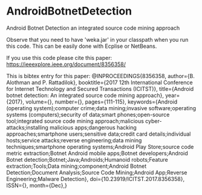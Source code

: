 # AndroidBotnetDetection
Android Botnet Detection an integrated source code mining approach

Observe that you need to have 'weka.jar' in your classpath when you run this code. This can be easily done with Ecplise or NetBeans.

If you use this code please cite this paper:
https://ieeexplore.ieee.org/document/8356358/ 


This is bibtex entry for this paper:
@INPROCEEDINGS{8356358,
author={B. Alothman and P. Rattadilok},
booktitle={2017 12th International Conference for Internet Technology and Secured Transactions (ICITST)},
title={Android botnet detection: An integrated source code mining approach},
year={2017},
volume={},
number={},
pages={111-115},
keywords={Android (operating system);computer crime;data mining;invasive software;operating systems (computers);security of data;smart phones;open-source tool;integrated source code mining approach;malicious cyber-attacks;installing malicious apps;dangerous hacking approaches;smartphone users;sensitive data;credit card details;individual hosts;service attacks;reverse engineering;data mining techniques;smartphone operating systems;Android Play Store;source code metric extraction;Botnet Android mobile apps;Botnet developers;Android Botnet detection;Botnet;Java;Androids;Humanoid robots;Feature extraction;Tools;Data mining;component;Android Botnet Detection;Document Analysis;Source Code Mining;Android App;Reverse Engineering;Malware Detection},
doi={10.23919/ICITST.2017.8356358},
ISSN={},
month={Dec},}

